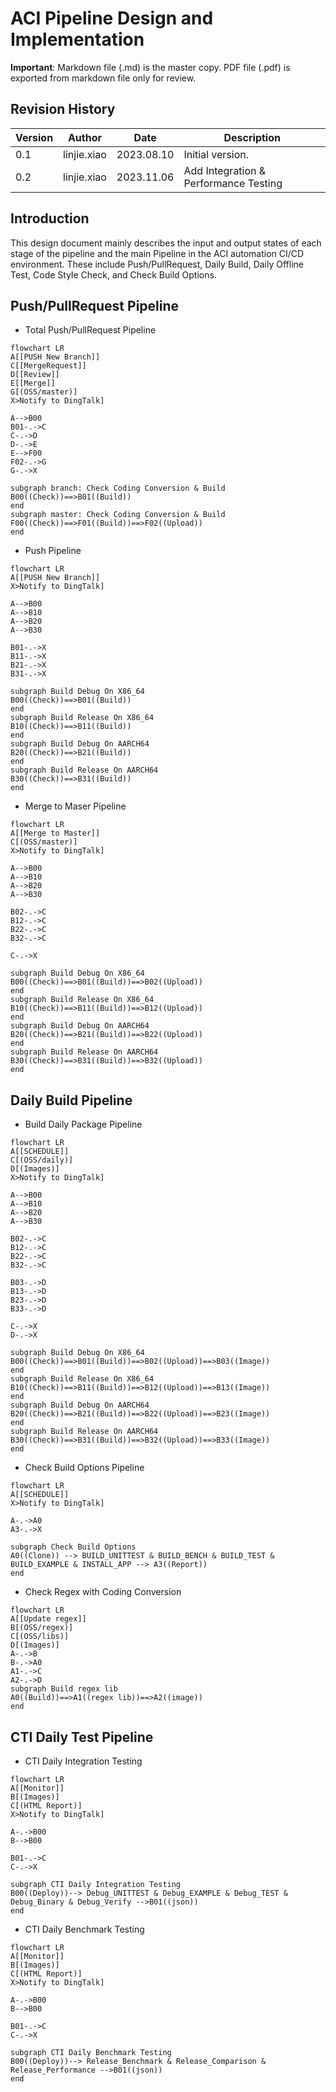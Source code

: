 # ACI Pipeline Design and Implementation

**Important**: Markdown file (.md) is the master copy. PDF file (.pdf) is exported from markdown file only for review.

## Revision History

|Version|Author     |Date      |Description|
|-------|-----------|----------|-----------|
|0.1    |linjie.xiao|2023.08.10|Initial version.|
|0.2    |linjie.xiao|2023.11.06|Add Integration & Performance Testing |


## Introduction
This design document mainly describes the input and output states of each stage of the pipeline and the main Pipeline in the ACI automation CI/CD environment. These include Push/PullRequest, Daily Build, Daily Offline Test, Code Style Check, and Check Build Options.

## Push/PullRequest Pipeline

- Total Push/PullRequest Pipeline


```mermaid
flowchart LR
A[[PUSH New Branch]]
C[[MergeRequest]]
D[[Review]]
E[[Merge]]
G[(OSS/master)]
X>Notify to DingTalk]

A-->B00
B01-.->C
C-.->D
D-.->E
E-->F00
F02-.->G
G-.->X

subgraph branch: Check Coding Conversion & Build
B00((Check))==>B01((Build))
end
subgraph master: Check Coding Conversion & Build
F00((Check))==>F01((Build))==>F02((Upload))
end
```

- Push Pipeline

```mermaid
flowchart LR
A[[PUSH New Branch]]
X>Notify to DingTalk]

A-->B00
A-->B10
A-->B20
A-->B30

B01-.->X
B11-.->X
B21-.->X
B31-.->X

subgraph Build Debug On X86_64
B00((Check))==>B01((Build))
end
subgraph Build Release On X86_64
B10((Check))==>B11((Build))
end
subgraph Build Debug On AARCH64
B20((Check))==>B21((Build))
end
subgraph Build Release On AARCH64
B30((Check))==>B31((Build))
end
```

- Merge to Maser Pipeline

```mermaid
flowchart LR
A[[Merge to Master]]
C[(OSS/master)]
X>Notify to DingTalk]

A-->B00
A-->B10
A-->B20
A-->B30

B02-.->C
B12-.->C
B22-.->C
B32-.->C

C-.->X

subgraph Build Debug On X86_64
B00((Check))==>B01((Build))==>B02((Upload))
end
subgraph Build Release On X86_64
B10((Check))==>B11((Build))==>B12((Upload))
end
subgraph Build Debug On AARCH64
B20((Check))==>B21((Build))==>B22((Upload))
end
subgraph Build Release On AARCH64
B30((Check))==>B31((Build))==>B32((Upload))
end
```

## Daily Build Pipeline

- Build Daily Package Pipeline

```mermaid
flowchart LR
A[[SCHEDULE]]
C[(OSS/daily)]
D[(Images)]
X>Notify to DingTalk]

A-->B00
A-->B10
A-->B20
A-->B30

B02-.->C
B12-.->C
B22-.->C
B32-.->C

B03-.->D
B13-.->D
B23-.->D
B33-.->D

C-.->X
D-.->X

subgraph Build Debug On X86_64
B00((Check))==>B01((Build))==>B02((Upload))==>B03((Image))
end
subgraph Build Release On X86_64
B10((Check))==>B11((Build))==>B12((Upload))==>B13((Image))
end
subgraph Build Debug On AARCH64
B20((Check))==>B21((Build))==>B22((Upload))==>B23((Image))
end
subgraph Build Release On AARCH64
B30((Check))==>B31((Build))==>B32((Upload))==>B33((Image))
end
```

- Check Build Options Pipeline

```mermaid
flowchart LR
A[[SCHEDULE]]
X>Notify to DingTalk]

A-.->A0
A3-.->X

subgraph Check Build Options
A0((Clone)) --> BUILD_UNITTEST & BUILD_BENCH & BUILD_TEST & BUILD_EXAMPLE & INSTALL_APP --> A3((Report))
end
```

- Check Regex with Coding Conversion

```mermaid
flowchart LR
A[[Update regex]]
B[(OSS/regex)]
C[(OSS/libs)]
D[(Images)]
A-.->B
B-.->A0
A1-.->C
A2-.->D
subgraph Build regex lib
A0((Build))==>A1((regex lib))==>A2((image))
end
```

## CTI Daily Test Pipeline

- CTI Daily Integration Testing

```mermaid
flowchart LR
A[[Monitor]]
B[(Images)]
C[(HTML Report)]
X>Notify to DingTalk]

A-.->B00
B-->B00

B01-.->C
C-.->X

subgraph CTI Daily Integration Testing
B00((Deploy))--> Debug_UNITTEST & Debug_EXAMPLE & Debug_TEST & Debug_Binary & Debug_Verify -->B01((json))
end
```

- CTI Daily Benchmark Testing

```mermaid
flowchart LR
A[[Monitor]]
B[(Images)]
C[(HTML Report)]
X>Notify to DingTalk]

A-.->B00
B-->B00

B01-.->C
C-.->X

subgraph CTI Daily Benchmark Testing
B00((Deploy))--> Release_Benchmark & Release_Comparison & Release_Performance -->B01((json))
end
```



